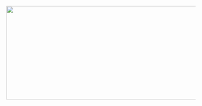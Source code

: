 <p align="center">
  <img align="center" width="575" height="250" src="https://user-images.githubusercontent.com/107239398/236381696-a539f2b4-51de-4ee0-a608-374a2bd364a1.png">
</p>
